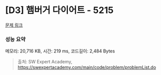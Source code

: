 # [D3] 햄버거 다이어트 - 5215 

[문제 링크](https://swexpertacademy.com/main/code/problem/problemDetail.do?contestProbId=AWT-lPB6dHUDFAVT) 

### 성능 요약

메모리: 20,716 KB, 시간: 219 ms, 코드길이: 2,484 Bytes



> 출처: SW Expert Academy, https://swexpertacademy.com/main/code/problem/problemList.do